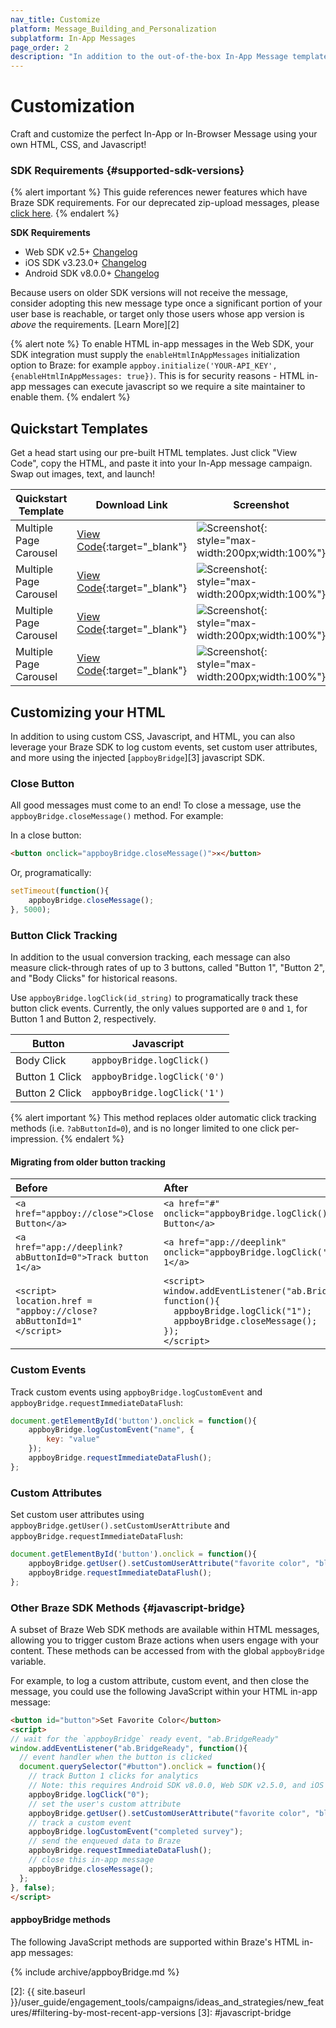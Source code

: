 ```yaml
---
nav_title: Customize
platform: Message_Building_and_Personalization
subplatform: In-App Messages
page_order: 2
description: "In addition to the out-of-the-box In-App Message templates, Braze also offers customized messaging templates that allow custom HTML, Modals with custom CSS, Video, and more."
---
```


# Customization

Craft and customize the perfect In-App or In-Browser Message using your own HTML, CSS, and Javascript!

### SDK Requirements {#supported-sdk-versions}

{% alert important %}
This guide references newer features which have Braze SDK requirements. For our deprecated zip-upload messages, please [click here][1].
{% endalert %}

__SDK Requirements__
* Web SDK v2.5+ [Changelog]({{site.baseurl}}/developer_guide/platform_integration_guides/web/changelog/#250)
* iOS SDK v3.23.0+ [Changelog]({{site.baseurl}}/developer_guide/platform_integration_guides/ios/changelog/#3230)
* Android SDK v8.0.0+ [Changelog]({{site.baseurl}}/developer_guide/platform_integration_guides/android/changelog/#800)

Because users on older SDK versions will not receive the message, consider adopting this new message type once a significant portion of your user base is reachable, or target only those users whose app version is _above_ the requirements. [Learn More][2]

{% alert note %}
To enable HTML in-app messages in the Web SDK, your SDK integration must supply the `enableHtmlInAppMessages` initialization option to Braze: for example `appboy.initialize('YOUR-API_KEY', {enableHtmlInAppMessages: true})`. This is for security reasons - HTML in-app messages can execute javascript so we require a site maintainer to enable them.
{% endalert %}

## Quickstart Templates

Get a head start using our pre-built HTML templates. Just click "View Code", copy the HTML, and paste it into your In-App message campaign. Swap out images, text, and launch!

|Quickstart Template|Download Link|Screenshot|
|--------|----------|---------|
|Multiple Page Carousel| [View Code](https://raw.githubusercontent.com/braze-inc/in-app-message-templates/master/braze-templates/1-braze-dashboard-carousel-modal/index.html){:target="_blank"}|![Screenshot](https://raw.githubusercontent.com/braze-inc/in-app-message-templates/master/braze-templates/1-braze-dashboard-carousel-modal/screenshot.gif){: style="max-width:200px;width:100%"}|
|Multiple Page Carousel| [View Code](https://raw.githubusercontent.com/braze-inc/in-app-message-templates/master/braze-templates/2-braze-dashboard-simple-modal/index.html){:target="_blank"}|![Screenshot](https://raw.githubusercontent.com/braze-inc/in-app-message-templates/master/braze-templates/2-braze-dashboard-simple-modal/screenshot.gif){: style="max-width:200px;width:100%"}|
|Multiple Page Carousel| [View Code](https://raw.githubusercontent.com/braze-inc/in-app-message-templates/master/braze-templates/3-braze-dashboard-survey-modal/index.html){:target="_blank"}|![Screenshot](https://raw.githubusercontent.com/braze-inc/in-app-message-templates/master/braze-templates/3-braze-dashboard-survey-modal/screenshot.gif){: style="max-width:200px;width:100%"}|
|Multiple Page Carousel| [View Code](https://raw.githubusercontent.com/braze-inc/in-app-message-templates/master/braze-templates/5-fullscreen-pagination/index.html){:target="_blank"}|![Screenshot](https://raw.githubusercontent.com/braze-inc/in-app-message-templates/master/braze-templates/5-fullscreen-pagination/screenshot.gif){: style="max-width:200px;width:100%"}|

## Customizing your HTML

In addition to using custom CSS, Javascript, and HTML, you can also leverage your Braze SDK to log custom events, set custom user attributes, and more using the injected [`appboyBridge`][3] javascript SDK.

### Close Button

All good messages must come to an end! To close a message, use the `appboyBridge.closeMessage()` method. For example:

In a close button:

```html
<button onclick="appboyBridge.closeMessage()">✕</button>
```

Or, programatically:

```javascript
setTimeout(function(){
    appboyBridge.closeMessage();
}, 5000);
```

### Button Click Tracking

In addition to the usual conversion tracking, each message can also measure click-through rates of up to 3 buttons, called "Button 1", "Button 2", and "Body Clicks" for historical reasons.

Use `appboyBridge.logClick(id_string)` to programatically track these button click events. Currently, the only values supported are `0` and `1`, for Button 1 and Button 2, respectively.

|Button| Javascript|
|----|-----|
|Body Click| `appboyBridge.logClick()`|
|Button 1 Click| `appboyBridge.logClick('0')`|
|Button 2 Click| `appboyBridge.logClick('1')`|

{% alert important %}
This method replaces older automatic click tracking methods (i.e. `?abButtonId=0`), and is no longer limited to one click per-impression.
{% endalert %}

#### Migrating from older button tracking

| Before | After |
|:-------- |:------------|
|<code>&lt;a href="appboy://close"&gt;Close Button&lt;/a&gt;</code>|<code>&lt;a href="#" onclick="appboyBridge.logClick();appboyBridge.closeMessage()"&gt;Close Button&lt;/a&gt;</code>|
|<code>&lt;a href="app://deeplink?abButtonId=0">Track button 1&lt;/a&gt;</code>|<code>&lt;a href="app://deeplink" onclick="appboyBridge.logClick('0')"&gt;Track button 1&lt;/a&gt;</code>|
|<code>&lt;script&gt;<br>location.href = "appboy://close?abButtonId=1"<br>&lt;/script&gt;</code>|<code>&lt;script&gt;<br>window.addEventListener("ab.BridgeReady", function(){<br>&nbsp;&nbsp;appboyBridge.logClick("1");<br>&nbsp;&nbsp;appboyBridge.closeMessage();<br>});<br>&lt;/script&gt;</code>|

### Custom Events

Track custom events using `appboyBridge.logCustomEvent` and `appboyBridge.requestImmediateDataFlush`:

```javascript
document.getElementById('button').onclick = function(){
    appboyBridge.logCustomEvent("name", {
        key: "value"
    });
    appboyBridge.requestImmediateDataFlush();
};
```

### Custom Attributes


Set custom user attributes using `appboyBridge.getUser().setCustomUserAttribute` and `appboyBridge.requestImmediateDataFlush`:

```javascript
document.getElementById('button').onclick = function(){
    appboyBridge.getUser().setCustomUserAttribute("favorite color", "blue");
    appboyBridge.requestImmediateDataFlush();
};
```

### Other Braze SDK Methods {#javascript-bridge}

A subset of Braze Web SDK methods are available within HTML messages, allowing you to trigger custom Braze actions when users engage with your content. These methods can be accessed from with the global `appboyBridge` variable.

For example, to log a custom attribute, custom event, and then close the message, you could use the following JavaScript within your HTML in-app message:

```html
<button id="button">Set Favorite Color</button>
<script>
// wait for the `appboyBridge` ready event, "ab.BridgeReady"
window.addEventListener("ab.BridgeReady", function(){
  // event handler when the button is clicked
  document.querySelector("#button").onclick = function(){
    // track Button 1 clicks for analytics
    // Note: this requires Android SDK v8.0.0, Web SDK v2.5.0, and iOS SDK v3.23.0
    appboyBridge.logClick("0");
    // set the user's custom attribute
    appboyBridge.getUser().setCustomUserAttribute("favorite color", "blue");
    // track a custom event
    appboyBridge.logCustomEvent("completed survey");
    // send the enqueued data to Braze
    appboyBridge.requestImmediateDataFlush();
    // close this in-app message
    appboyBridge.closeMessage();
  };
}, false);
</script>
```
#### appboyBridge methods

The following JavaScript methods are supported within Braze's HTML in-app messages:

<style>
/* makes first column wider */
#article-main > table:first-of-type > tbody > tr td:first-child {
    min-width: 470px !important;
}
/* makes code column smaller font */
#article-main > table:first-of-type > tbody > tr td:first-child code {
    font-size:12px !important;
}
#article-main > table:first-of-type td {
  word-break: break-word;
}
</style>

{% include archive/appboyBridge.md %}

[1]: {{site.baseurl}}/user_guide/message_building_by_channel/in-app_messages/customize/
[2]: {{ site.baseurl }}/user_guide/engagement_tools/campaigns/ideas_and_strategies/new_features/#filtering-by-most-recent-app-versions
[3]: #javascript-bridge
